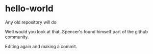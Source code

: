 # hello-world
Any old repository will do

Well would you look at that. Spencer's found himself part of the github community.

Editing again and making a commit.
